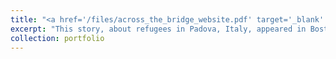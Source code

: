 ```yaml
---
title: "<a href='/files/across_the_bridge_website.pdf' target='_blank' rel='noopener noreferrer'>Across the Bridge</a>"
excerpt: "This story, about refugees in Padova, Italy, appeared in Boston University's The Journalist magazine in April, 2025 <br/><br/><img src='/images/padova10.JPG'>"
collection: portfolio
---
```

